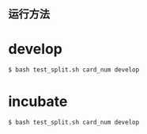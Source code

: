 ## 运行方法
# develop
```
$ bash test_split.sh card_num develop
```
# incubate
```
$ bash test_split.sh card_num develop
```